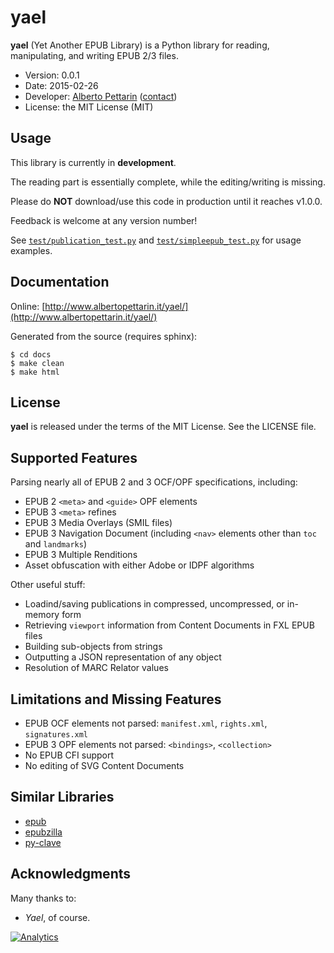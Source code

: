 # yael 

**yael** (Yet Another EPUB Library) is a Python library for reading, manipulating, and writing EPUB 2/3 files.

* Version: 0.0.1
* Date: 2015-02-26
* Developer: [Alberto Pettarin](http://www.albertopettarin.it/) ([contact](http://www.albertopettarin.it/contact.html))
* License: the MIT License (MIT)


## Usage

This library is currently in **development**.

The reading part is essentially complete, while the editing/writing is missing.

Please do **NOT** download/use this code in production until it reaches v1.0.0.

Feedback is welcome at any version number!

See [`test/publication_test.py`](test/publication_test.py) and
[`test/simpleepub_test.py`](test/simpleepub_test.py) for usage examples.


## Documentation

Online: [http://www.albertopettarin.it/yael/](http://www.albertopettarin.it/yael/)

Generated from the source (requires sphinx):

```
$ cd docs
$ make clean
$ make html
```


## License

**yael** is released under the terms of the MIT License. See the LICENSE file.


## Supported Features

Parsing nearly all of EPUB 2 and 3 OCF/OPF specifications, including:

* EPUB 2 `<meta>` and `<guide>` OPF elements
* EPUB 3 `<meta>` refines
* EPUB 3 Media Overlays (SMIL files)
* EPUB 3 Navigation Document (including `<nav>` elements other than `toc` and `landmarks`)
* EPUB 3 Multiple Renditions
* Asset obfuscation with either Adobe or IDPF algorithms

Other useful stuff:

* Loadind/saving publications in compressed, uncompressed, or in-memory form
* Retrieving `viewport` information from Content Documents in FXL EPUB files
* Building sub-objects from strings
* Outputting a JSON representation of any object
* Resolution of MARC Relator values


## Limitations and Missing Features 

* EPUB OCF elements not parsed: `manifest.xml`, `rights.xml`, `signatures.xml`
* EPUB 3 OPF elements not parsed: `<bindings>`, `<collection>`
* No EPUB CFI support
* No editing of SVG Content Documents


## Similar Libraries

* [epub](https://pypi.python.org/pypi/epub)
* [epubzilla](https://pypi.python.org/pypi/Epubzilla)
* [py-clave](https://github.com/gabalese/py-clave)


## Acknowledgments 

Many thanks to:

* _Yael_, of course.

[![Analytics](https://ga-beacon.appspot.com/UA-52776738-1/yael)](http://www.albertopettarin.it)
